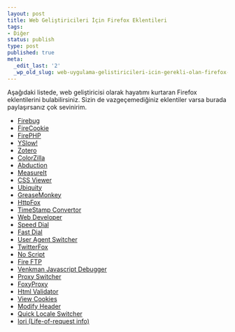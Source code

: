```yaml
---
layout: post
title: Web Geliştiricileri İçin Firefox Eklentileri
tags:
- Diğer
status: publish
type: post
published: true
meta:
  _edit_last: '2'
  _wp_old_slug: web-uygulama-gelistiricileri-icin-gerekli-olan-firefox-eklentileri
---
```

Aşağıdaki listede, web geliştiricisi olarak hayatımı kurtaran Firefox eklentilerini bulabilirsiniz. Sizin de vazgeçemediğiniz eklentiler varsa burada paylaşırsanız çok sevinirim.
<ul>
	<li> <a class="ext" href="https://addons.mozilla.org/en-US/firefox/addon/1843">Firebug</a></li>
	<li> <a class="ext" href="https://addons.mozilla.org/en-US/firefox/addon/6683">FireCookie</a></li>
	<li><a href="http://www.firephp.org/">FirePHP</a></li>
	<li> <a class="ext" href="https://addons.mozilla.org/en-US/firefox/addon/5369">YSlow!</a></li>
	<li> <a class="ext" href="https://addons.mozilla.org/en-US/firefox/addon/3504">Zotero</a></li>
	<li> <a class="ext" href="https://addons.mozilla.org/en-US/firefox/addon/271">ColorZilla</a></li>
	<li> <a class="ext" href="https://addons.mozilla.org/en-US/firefox/addon/3408">Abduction</a></li>
	<li> <a class="ext" href="https://addons.mozilla.org/en-US/firefox/addon/539">MeasureIt</a></li>
	<li> <a class="ext" href="https://addons.mozilla.org/en-US/firefox/addon/2104">CSS Viewer</a></li>
	<li> <a class="ext" href="https://addons.mozilla.org/en-US/firefox/addon/9527">Ubiquity</a></li>
	<li> <a class="ext" href="https://addons.mozilla.org/en-US/firefox/addon/748">GreaseMonkey</a></li>
	<li> <a class="ext" href="https://addons.mozilla.org/en-US/firefox/addon/6647">HttpFox</a></li>
	<li> <a class="ext" href="https://addons.mozilla.org/en-US/firefox/addon/2063">TimeStamp Convertor</a></li>
	<li> <a class="ext" href="https://addons.mozilla.org/en-US/firefox/addon/60">Web Developer</a></li>
	<li> <a class="ext" href="https://addons.mozilla.org/en-US/firefox/addon/4810">Speed Dial</a></li>
	<li> <a class="ext" href="https://addons.mozilla.org/en-US/firefox/addon/5721">Fast Dial</a></li>
	<li> <a class="ext" href="https://addons.mozilla.org/en-US/firefox/addon/59">User Agent Switcher</a></li>
	<li> <a class="ext" href="https://addons.mozilla.org/en-US/firefox/addon/5081">TwitterFox</a></li>
	<li> <a class="ext" href="https://addons.mozilla.org/en-US/firefox/addon/722">No Script</a></li>
	<li> <a class="ext" href="https://addons.mozilla.org/en-US/firefox/addon/684">Fire FTP</a></li>
	<li> <a class="ext" href="https://addons.mozilla.org/en-US/firefox/addon/216">Venkman Javascript Debugger</a></li>
	<li> <a class="ext" href="https://addons.mozilla.org/en-US/firefox/addon/125">Proxy Switcher</a></li>
	<li> <a class="ext" href="https://addons.mozilla.org/en-US/firefox/addon/2464">FoxyProxy</a></li>
	<li> <a class="ext" href="https://addons.mozilla.org/en-US/firefox/addon/249">Html Validator</a></li>
	<li> <a class="ext" href="https://addons.mozilla.org/en-US/firefox/addon/315">View Cookies</a></li>
	<li> <a class="ext" href="https://addons.mozilla.org/en-US/firefox/addon/967">Modify Header</a></li>
	<li> <a class="ext" href="https://addons.mozilla.org/en-US/firefox/addon/1333">Quick Locale Switcher</a></li>
	<li> <a class="ext" href="https://addons.mozilla.org/en-US/firefox/addon/1743">lori (Life-of-request info)</a></li>
</ul>
